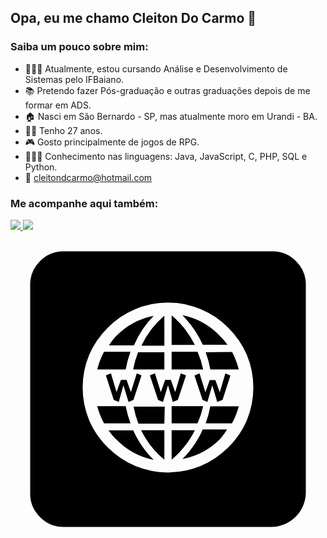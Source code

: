 ## Opa, eu me chamo Cleiton Do Carmo 👋

### Saiba um pouco sobre mim:

- 👨🏻‍🎓 Atualmente, estou cursando Análise e Desenvolvimento de Sistemas pelo IFBaiano.
- 📚 Pretendo fazer Pós-graduação e outras graduações depois de me formar em ADS.
- 🏠 Nasci em São Bernardo - SP, mas atualmente moro em Urandi - BA.
- 👦🏻 Tenho 27 anos.
- 🎮 Gosto principalmente de jogos de RPG.
- 👨🏻‍💻 Conhecimento nas linguagens: Java, JavaScript, C, PHP, SQL e Python.
- 📧 cleitondcarmo@hotmail.com

### Me acompanhe aqui também:
<div class="box">
    <a href="https://www.instagram.com/cleitondcarmo/" target="_blank" rel="nofollow">
        <img src="https://user-images.githubusercontent.com/81137205/130878355-7fc5bc13-f911-4fe7-8f3d-b909442e8716.png"  style="max-width:100%;">
    </a>    
    <a href="https://www.linkedin.com/in/cleitondcarmo/" target="_blank" rel="nofollow">
        <img src="https://user-images.githubusercontent.com/81137205/130878693-3ab62b1f-bee6-458d-bea5-5e1e8f7dad78.png"  style="max-width:100%;">
    </a>
    <a href="https://cleitondcarmo.github.io" target="_blank" rel="nofollow">
        <?xml version="1.0" ?><svg viewBox="0 0 32 32" xmlns="http://www.w3.org/2000/svg"><title/><g id="Website"><path d="M26.49,30H5.5A3.35,3.35,0,0,1,3,29a3.35,3.35,0,0,1-1-2.48V5.5A3.35,3.35,0,0,1,3,3,3.35,3.35,0,0,1,5.5,2h21A3.35,3.35,0,0,1,29,3,3.35,3.35,0,0,1,30,5.5v21A3.52,3.52,0,0,1,26.49,30ZM16,7.21a8.36,8.36,0,0,0-3.35.68A8.6,8.6,0,0,0,9.9,9.74,8.79,8.79,0,0,0,8,12.49a8.71,8.71,0,0,0,0,6.7A8.68,8.68,0,0,0,9.9,21.94a8.79,8.79,0,0,0,2.75,1.86,8.71,8.71,0,0,0,6.7,0,8.79,8.79,0,0,0,2.75-1.86A8.68,8.68,0,0,0,24,19.19a8.71,8.71,0,0,0,0-6.7A8.79,8.79,0,0,0,22.1,9.74a8.6,8.6,0,0,0-2.75-1.85A8.36,8.36,0,0,0,16,7.21Zm-6.5,5h2.69A10.57,10.57,0,0,0,11.7,14H8.81A8,8,0,0,1,9.5,12.21Zm0,7.26a7.7,7.7,0,0,1-.69-1.74H11.7a11.33,11.33,0,0,0,.49,1.74Zm3.81-4.86-.82,2.48-.5.21-.52-1.69L11,17.3l-.51-.21-.8-2.48.51-.22.57,1.91.45-1.23h.57l.44,1.23.6-1.91Zm-2.57-4a7.3,7.3,0,0,1,3.8-2.05,9.68,9.68,0,0,0-2,3H10A6.62,6.62,0,0,1,10.74,10.59Zm0,10.51a6.3,6.3,0,0,1-.78-.93h2.51a9.81,9.81,0,0,0,2.07,3A7.21,7.21,0,0,1,10.74,21.1ZM12.46,14a9.71,9.71,0,0,1,.5-1.75h2.67V14Zm3.17,5.51H13a9.38,9.38,0,0,1-.5-1.74h3.17Zm0,3.67a9.21,9.21,0,0,1-2.36-3h2.36Zm0-14.6v3H13.3A9.09,9.09,0,0,1,15.63,8.54ZM16,15.61l-.51,1.69-.5-.21-.83-2.48.51-.22.6,1.91.44-1.23h.58l.44,1.23.57-1.91.53.22L17,17.09l-.51.21Zm.37-7.1a9.35,9.35,0,0,1,2.36,3H16.37Zm0,3.7H19A8.4,8.4,0,0,1,19.57,14h-3.2Zm3.2,5.52A8.13,8.13,0,0,1,19,19.47H16.37V17.73Zm-3.2,5.44v-3h2.36A9.36,9.36,0,0,1,16.37,23.17Zm4.89-12.58a6.62,6.62,0,0,1,.78.9H19.53a10.11,10.11,0,0,0-2.07-3A7.3,7.3,0,0,1,21.26,10.59Zm0,10.51a7.21,7.21,0,0,1-3.8,2,9.81,9.81,0,0,0,2.07-3H22A6.3,6.3,0,0,1,21.26,21.1Zm-1.75-4-.82-2.48.51-.22.6,1.91.44-1.23h.57l.45,1.23.57-1.91.51.22-.8,2.48L21,17.3l-.5-1.69L20,17.3Zm3-4.88A8,8,0,0,1,23.19,14H20.3a10.51,10.51,0,0,0-.47-1.75Zm0,7.26H19.83a11.23,11.23,0,0,0,.47-1.74h2.89A7.7,7.7,0,0,1,22.5,19.47Z"/></g></svg>
    </a>
</div>
